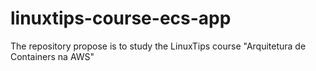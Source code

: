 # linuxtips-course-ecs-app
The repository propose is to study the LinuxTips course "Arquitetura de Containers na AWS"
